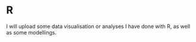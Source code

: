 # R
I will upload some data visualisation or analyses I have done with R, as well as some modellings.
